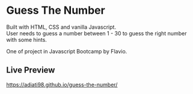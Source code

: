# Guess The Number

Built with HTML, CSS and vanilla Javascript. 
<br>
User needs to guess a number between 1 - 30 to guess the right number with some hints.

One of project in Javascript Bootcamp by Flavio.

## Live Preview
https://adiati98.github.io/guess-the-number/

